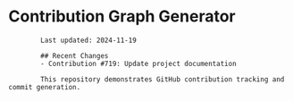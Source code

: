 # Contribution Graph Generator
            
            Last updated: 2024-11-19
            
            ## Recent Changes
            - Contribution #719: Update project documentation
            
            This repository demonstrates GitHub contribution tracking and commit generation.
        